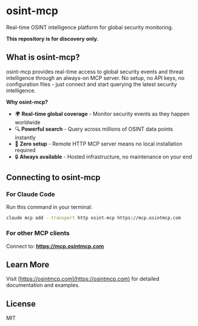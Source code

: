 # osint-mcp

Real-time OSINT intelligence platform for global security monitoring.

**This repository is for discovery only.**

## What is osint-mcp?

osint-mcp provides real-time access to global security events and threat intelligence through an always-on MCP server. No setup, no API keys, no configuration files - just connect and start querying the latest security intelligence.

**Why osint-mcp?**
- 🌍 **Real-time global coverage** - Monitor security events as they happen worldwide
- 🔍 **Powerful search** - Query across millions of OSINT data points instantly
- 🚀 **Zero setup** - Remote HTTP MCP server means no local installation required
- 🔒 **Always available** - Hosted infrastructure, no maintenance on your end

## Connecting to osint-mcp

### For Claude Code

Run this command in your terminal:

```bash
claude mcp add --transport http osint-mcp https://mcp.osintmcp.com
```

### For other MCP clients

Connect to: **https://mcp.osintmcp.com**

## Learn More

Visit [https://osintmcp.com](https://osintmcp.com) for detailed documentation and examples.

## License

MIT
